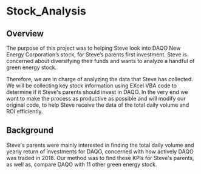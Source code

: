 # Stock_Analysis

## Overview

The purpose of this project was to helping Steve look into DAQO New Energy Corporation’s stock, for Steve’s parents first investment. Steve is concerned about diversifying their funds and wants to analyze a handful of green energy stock. 

Therefore, we are in charge of analyzing the data that Steve has collected. We will be collecting key stock information using EXcel VBA code to determine if it Steve's parents should invest in DAQO. In the very end we want to make the process as productive as possible and will modify our original code, to help Steve receive the data of the total daily volume and ROI efficiently.

## Background

Steve's parents were mainly interested in finding the total daily volume and yearly return of investments for DAQO, concerned with how actively DAQO was traded in 2018. Our method was to find these KPIs for Steve's parents, as well as, compare DAQO with 11 other green energy stock.  
